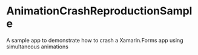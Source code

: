 # AnimationCrashReproductionSample
A sample app to demonstrate how to crash a Xamarin.Forms app using simultaneous animations
